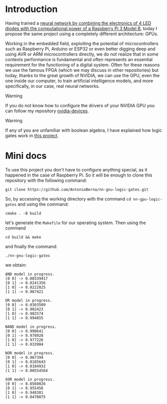 # Introduction

Having trained a [neural network by combining the electronics of 4 LED diodes with the computational power of a Raspberry Pi 3 Model B](https://github.com/AntonioBerna/nn-rpi-logic-gates), today I propose the same project using a completely different architecture: GPUs.

Working in the embedded field, exploiting the potential of microcontrollers such as Raspberry Pi, Arduino or ESP32 or even better digging deep and using AVR or ARM microcontrollers directly, we do not realize that in some contexts performance is fundamental and often represents an essential requirement for the functioning of a digital system. Often for these reasons we use the famous FPGA (which we may discuss in other repositories) but today, thanks to the great growth of NVIDIA, we can use the GPU, even the one inside our computer, to train artificial intelligence models, and more specifically, in our case, real neural networks.

> [!WARNING]
> If you do not know how to configure the drivers of your NVIDIA GPU you can follow my repository [nvidia-devices](https://github.com/AntonioBerna/nvidia-devices).

> [!WARNING]
> If any of you are unfamiliar with boolean algebra, I have explained how logic gates work in [this project](https://github.com/AntonioBerna/nn-rpi-logic-gates).

# Mini docs

To use this project you don't have to configure anything special, as it happened in the case of Raspberry Pi. So it will be enough to clone this repository with the following command:

```
git clone https://github.com/AntonioBerna/nn-gnu-logic-gates.git
```

So, by accessing the working directory with the command `cd nn-gpu-logic-gates` and using the command:

```
cmake . -B build
```

let's generate the `Makefile` for our operating system. Then using the command

```
cd build && make
```

and finally the command:

```
./nn-gnu-logic-gates
```

we obtain:

```
AND model in progress.
[0 0] -> 0.00339417
[0 1] -> 0.0241356
[1 0] -> 0.0222825
[1 1] -> 0.967421

OR model in progress.
[0 0] -> 0.0303509
[0 1] -> 0.982423
[1 0] -> 0.982574
[1 1] -> 0.994855

NAND model in progress.
[0 0] -> 0.998641
[0 1] -> 0.978928
[1 0] -> 0.977226
[1 1] -> 0.033984

NOR model in progress.
[0 0] -> 0.967394
[0 1] -> 0.0185643
[1 0] -> 0.0184932
[1 1] -> 0.00554564

XOR model in progress.
[0 0] -> 0.0560026
[0 1] -> 0.955456
[1 0] -> 0.948381
[1 1] -> 0.0470075
```
